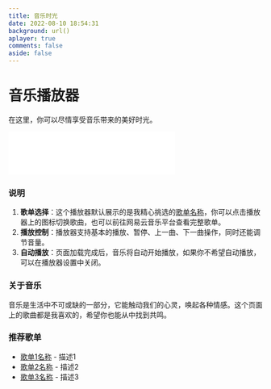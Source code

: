 ```yaml
---
title: 音乐时光
date: 2022-08-10 18:54:31
background: url()
aplayer: true
comments: false
aside: false
---
```


# 音乐播放器
在这里，你可以尽情享受音乐带来的美好时光。


<iframe frameborder="no" border="0" marginwidth="0" marginheight="0" width=330 height=86 src="//music.163.com/outchain/player?type=2&id=487885426&auto=1&height=66"></iframe>

### 说明
1. **歌单选择**：这个播放器默认展示的是我精心挑选的[歌单名称](https://music.163.com/playlist?id=你的歌单ID)，你可以点击播放器上的图标切换歌曲，也可以前往网易云音乐平台查看完整歌单。
2. **播放控制**：播放器支持基本的播放、暂停、上一曲、下一曲操作，同时还能调节音量。
3. **自动播放**：页面加载完成后，音乐将自动开始播放，如果你不希望自动播放，可以在播放器设置中关闭。

### 关于音乐
音乐是生活中不可或缺的一部分，它能触动我们的心灵，唤起各种情感。这个页面上的歌曲都是我喜欢的，希望你也能从中找到共鸣。

### 推荐歌单
- [歌单1名称](https://music.163.com/playlist?id=歌单1ID) - 描述1
- [歌单2名称](https://music.163.com/playlist?id=歌单2ID) - 描述2
- [歌单3名称](https://music.163.com/playlist?id=歌单3ID) - 描述3
